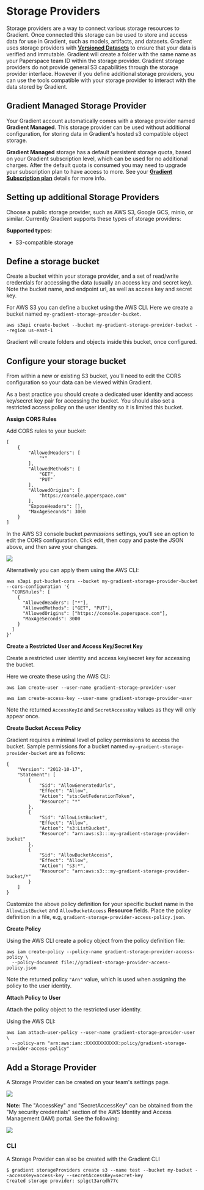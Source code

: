 # Storage Providers

Storage providers are a way to connect various storage resources to Gradient. Once connected this storage can be used to store and access data for use in Gradient, such as models, artifacts, and datasets. Gradient uses storage providers with [**Versioned Datasets**](https://docs.paperspace.com/gradient/data/data-overview/private-datasets-repository) to ensure that your data is verified and immutable. Gradient will create a folder with the same name as your Paperspace team ID within the storage provider. Gradient storage providers do not provide general S3 capabilities through the storage provider interface. However if you define additional storage providers, you can use the tools compatible with your storage provider to interact with the data stored by Gradient.

## Gradient Managed Storage Provider

Your Gradient account automatically comes with a storage provider named **Gradient Managed**. This storage provider can be used without additional configuration, for storing data in Gradient's hosted s3 compatible object storage.

**Gradient Managed** storage has a default persistent storage quota, based on your Gradient subscription level, which can be used for no additional charges. After the default quota is consumed you may need to upgrade your subscription plan to have access to more. See your [**Gradient Subscription plan**](https://gradient.paperspace.com/pricing) details for more info.

## Setting up additional Storage Providers

Choose a public storage provider, such as AWS S3, Google GCS, minio, or similar. Currently Gradient supports these types of storage providers:

**Supported types:**

* S3-compatible storage

## Define a storage bucket

Create a bucket within your storage provider, and a set of read/write credentials for accessing the data \(usually an access key and secret key\). Note the bucket name, and endpoint url, as well as access key and secret key.

For AWS S3 you can define a bucket using the AWS CLI.  Here we create a bucket named `my-gradient-storage-provider-bucket`.
```
aws s3api create-bucket --bucket my-gradient-storage-provider-bucket --region us-east-1
```

Gradient will create folders and objects inside this bucket, once configured.

## Configure your storage bucket

From within a new or existing S3 bucket, you'll need to edit the CORS configuration so your data can be viewed within Gradient.

As a best practice you should create a dedicated user identity and access key/secret key pair for accessing the bucket. You should also set a restricted access policy on the user identity so it is limited this bucket.

**Assign CORS Rules**

Add CORS rules to your bucket:

```text
[
    {
        "AllowedHeaders": [
            "*"
        ],
        "AllowedMethods": [
            "GET",
            "PUT"
        ],
        "AllowedOrigins": [
            "https://console.paperspace.com"
        ],
        "ExposeHeaders": [],
        "MaxAgeSeconds": 3000
    }
]
```

In the AWS S3 console bucket _permissions_ settings, you'll see an option to edit the CORS configuration. Click edit, then copy and paste the JSON above, and then save your changes.

![](../../../.gitbook/assets/image%20%28108%29.png)

Alternatively you can apply them using the AWS CLI:
```
aws s3api put-bucket-cors --bucket my-gradient-storage-provider-bucket --cors-configuration '{
  "CORSRules": [
    {
      "AllowedHeaders": ["*"],
      "AllowedMethods": ["GET", "PUT"],
      "AllowedOrigins": ["https://console.paperspace.com"],
      "MaxAgeSeconds": 3000
    }
  ]
}'
```

**Create a Restricted User and Access Key/Secret Key**

Create a restricted user identity and access key/secret key for accessing the bucket.

Here we create these using the AWS CLI:
```
aws iam create-user --user-name gradient-storage-provider-user

aws iam create-access-key --user-name gradient-storage-provider-user
```
Note the returned `AccessKeyId` and `SecretAccessKey` values as they will only appear once.

**Create Bucket Access Policy**

Gradient requires a minimal level of policy permissions to access the bucket. Sample permissions for a bucket named `my-gradient-storage-provider-bucket` are as follows:
```
{
    "Version": "2012-10-17",
    "Statement": [
        {
            "Sid": "AllowGeneratedUrls",
            "Effect": "Allow",
            "Action": "sts:GetFederationToken",
            "Resource": "*"
        },
        {
            "Sid": "AllowListBucket",
            "Effect": "Allow",
            "Action": "s3:ListBucket",
            "Resource": "arn:aws:s3:::my-gradient-storage-provider-bucket"
        },
        {
            "Sid": "AllowBucketAccess",
            "Effect": "Allow",
            "Action": "s3:*",
            "Resource": "arn:aws:s3:::my-gradient-storage-provider-bucket/*"
        }
    ]
}
```
Customize the above policy definition for your specific bucket name in the `AllowListBucket` and `AllowBucketAccess` **Resource** fields.
Place the policy definition in a file, e.g, `gradient-storage-provider-access-policy.json`.

**Create Policy**

Using the AWS CLI create a policy object from the policy definition file:
```
aws iam create-policy --policy-name gradient-storage-provider-access-policy \
  --policy-document file://gradient-storage-provider-access-policy.json
```
Note the returned policy `"Arn"` value, which is used when assigning the policy to the user identity.

**Attach Policy to User**

Attach the policy object to the restricted user identity.

Using the AWS CLI:
```
aws iam attach-user-policy --user-name gradient-storage-provider-user \
  --policy-arn "arn:aws:iam::XXXXXXXXXXXX:policy/gradient-storage-provider-access-policy"
```

## Add a Storage Provider

A Storage Provider can be created on your team's settings page.

![](../../../.gitbook/assets/screen-shot-2020-10-30-at-1.09.41-pm.png)

**Note:** The "AccessKey" and "SecretAccessKey" can be obtained from the "My security credentials" section of the AWS Identity and Access Management \(IAM\) portal. See the following:

![](../../../.gitbook/assets/image%20%28109%29.png)

### CLI

A Storage Provider can also be created with the Gradient CLI

```text
$ gradient storageProviders create s3 --name test --bucket my-bucket --accessKey=access-key --secretAccessKey=secret-key
Created storage provider: splgct3arqdh77c
```


